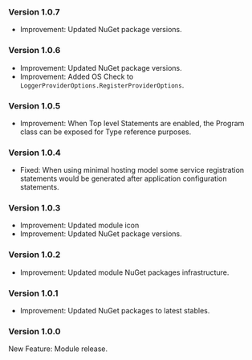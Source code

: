### Version 1.0.7

- Improvement: Updated NuGet package versions.

### Version 1.0.6

- Improvement: Updated NuGet package versions.
- Improvement: Added OS Check to `LoggerProviderOptions.RegisterProviderOptions`.

### Version 1.0.5

- Improvement: When Top level Statements are enabled, the Program class can be exposed for Type reference purposes.

### Version 1.0.4

- Fixed: When using minimal hosting model some service registration statements would be generated after application configuration statements.

### Version 1.0.3

- Improvement: Updated module icon
- Improvement: Updated NuGet package versions.

### Version 1.0.2

- Improvement: Updated module NuGet packages infrastructure.

### Version 1.0.1

- Improvement: Updated NuGet packages to latest stables.

### Version 1.0.0

New Feature: Module release.
